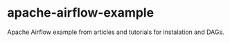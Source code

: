 # apache-airflow-example
Apache Airflow example from articles and tutorials for instalation and DAGs.
